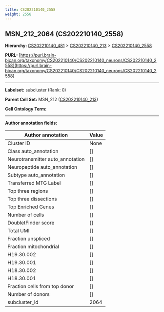 ```yaml
---
title: CS202210140_2558
weight: 2558
---
```

## MSN_212_2064 (CS202210140_2558)
<b>Hierarchy: </b>
[CS202210140_481](../CS202210140_481) >
[CS202210140_213](../CS202210140_213) >
[CS202210140_2558](../CS202210140_2558)

**PURL:** [https://purl.brain-bican.org/taxonomy/CS202210140/CS202210140_neurons/CS202210140_2558](https://purl.brain-bican.org/taxonomy/CS202210140/CS202210140_neurons/CS202210140_2558)

---


**Labelset:** subcluster (Rank: 0)

**Parent Cell Set:** MSN_212 ([CS202210140_213](../CS202210140_213))



**Cell Ontology Term:** 

[MARKER GENES.]: #


---

[TRANSFERRED ANNOTATIONS.]: #


[AUTHOR ANNOTATION FIELDS.]: #


**Author annotation fields:**

| Author annotation | Value |
|-------------------|-------|
|Cluster ID|None|
|Class auto_annotation|[]|
|Neurotransmitter auto_annotation|[]|
|Neuropeptide auto_annotation|[]|
|Subtype auto_annotation|[]|
|Transferred MTG Label|[]|
|Top three regions|[]|
|Top three dissections|[]|
|Top Enriched Genes|[]|
|Number of cells|[]|
|DoubletFinder score|[]|
|Total UMI|[]|
|Fraction unspliced|[]|
|Fraction mitochondrial|[]|
|H19.30.002|[]|
|H19.30.001|[]|
|H18.30.002|[]|
|H18.30.001|[]|
|Fraction cells from top donor|[]|
|Number of donors|[]|
|subcluster_id|2064|
